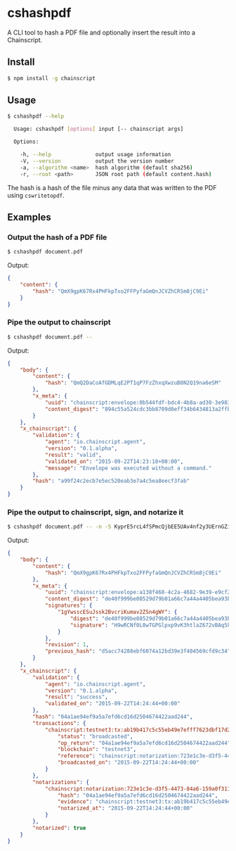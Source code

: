 # cshashpdf

A CLI tool to hash a PDF file and optionally insert the result into a
Chainscript.

## Install

```bash
$ npm install -g chainscript
```

## Usage

```bash
$ cshashpdf --help

  Usage: cshashpdf [options] input [-- chainscript args]

  Options:

    -h, --help              output usage information
    -V, --version           output the version number
    -a, --algorithm <name>  hash algorithm (default sha256)
    -r, --root <path>       JSON root path (default content.hash)
```

The hash is a hash of the file minus any data that was written to the PDF using
`cswritetopdf`.

## Examples

### Output the hash of a PDF file

```bash
$ cshashpdf document.pdf
```

Output:

```json
{
	"content": {
		"hash": "QmX9gpK67Rx4PHFkpTxo2FFPyfaGmQnJCVZhCRSm8jC9Ei"
	}
}
```

### Pipe the output to chainscript

```bash
$ cshashpdf document.pdf --
```

Output:

```json
{
	"body": {
		"content": {
			"hash": "QmQ2DaCoAfGDMLqE2PT1qP7FzZhxqXwzuB8N2Q19na6eSM"
		},
		"x_meta": {
			"uuid": "chainscript:envelope:0b544fdf-bdc4-4b8a-ad30-3e9830d03508",
			"content_digest": "894c55a524cdc3bb8709d0eff34b6434813a2ffb"
		}
	},
	"x_chainscript": {
		"validation": {
			"agent": "io.chainscript.agent",
			"version": "0.1.alpha",
			"result": "valid",
			"validated_on": "2015-09-22T14:23:18+00:00",
			"message": "Envelope was executed without a command."
		},
		"hash": "a99f24c2ecb7e5ec520eab3e7a4c5ea8eecf3fab"
	}
}
```

### Pipe the output to chainscript, sign, and notarize it

```bash
$ cshashpdf document.pdf -- -n -S KyprE5rcL4fSPmcQjbEE5UAv4nf2y3UErnGZizxhP9dDwp1ANRj9
```

Output:

```json
{
	"body": {
		"content": {
			"hash": "QmX9gpK67Rx4PHFkpTxo2FFPyfaGmQnJCVZhCRSm8jC9Ei"
		},
		"x_meta": {
			"uuid": "chainscript:envelope:a138f468-4c2a-4682-9e39-e9cf2a65a48a",
			"content_digest": "de40f999be08529d79b01a66c7a44a4405bea93b",
			"signatures": {
				"1gYwsscESuJssk2BvcriKumav2ZSn4gWY": {
					"digest": "de40f999be08529d79b01a66c7a44a4405bea93b",
					"signature": "H9wRCNf0L8wTGPGlpxp9vK3htlaZ672vBAq5kNijqIjlcmsAvGxLIyjKzPtfYrw+umNlR1B+m5M9regMsMWplBM="
				}
			},
			"revision": 1,
			"previous_hash": "d5acc74288ebf6074a12bd39e3f404569cfd9c34"
		}
	},
	"x_chainscript": {
		"validation": {
			"agent": "io.chainscript.agent",
			"version": "0.1.alpha",
			"result": "success",
			"validated_on": "2015-09-22T14:24:44+00:00"
		},
		"hash": "04a1ae94ef9a5a7efd6cd16d2504674422aad244",
		"transactions": {
			"chainscript:testnet3:tx:ab19b417c5c55eb49e7efff7623dbf17d2362862ccbefe1abf38e125d8a3ec57": {
				"status": "broadcasted",
				"op_return": "04a1ae94ef9a5a7efd6cd16d2504674422aad244",
				"blockchain": "testnet3",
				"reference": "chainscript:notarization:723e1c3e-d3f5-4473-84a6-159a0f311855",
				"broadcasted_on": "2015-09-22T14:24:44+00:00"
			}
		},
		"notarizations": {
			"chainscript:notarization:723e1c3e-d3f5-4473-84a6-159a0f311855": {
				"hash": "04a1ae94ef9a5a7efd6cd16d2504674422aad244",
				"evidence": "chainscript:testnet3:tx:ab19b417c5c55eb49e7efff7623dbf17d2362862ccbefe1abf38e125d8a3ec57",
				"notarized_at": "2015-09-22T14:24:44+00:00"
			}
		},
		"notarized": true
	}
}
```

